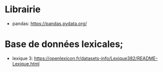 # Librairie
* pandas: https://pandas.pydata.org/

# Base de données lexicales;
* lexique 3: https://openlexicon.fr/datasets-info/Lexique382/README-Lexique.html